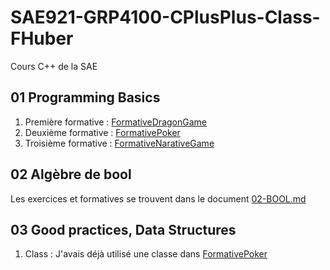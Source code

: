 # SAE921-GRP4100-CPlusPlus-Class-FHuber

Cours C++ de la SAE

## 01 Programming Basics

1. Première formative : [FormativeDragonGame](./DragonGame/)
2. Deuxième formative : [FormativePoker](./CardGame)
3. Troisième formative : [FormativeNarativeGame](./FormativeNarativeGame)

## 02 Algèbre de bool

Les exercices et formatives se trouvent dans le document [02-BOOL.md](./02-BOOL.md)

## 03 Good practices, Data Structures 

1. Class : J'avais déjà utilisé une classe dans [FormativePoker](./CardGame)
